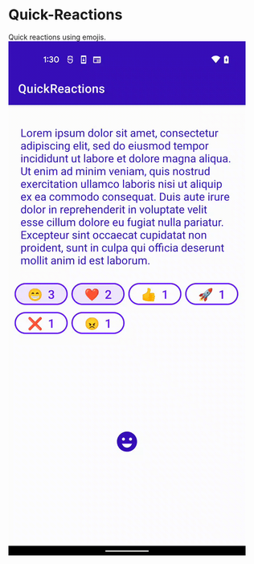 # Quick-Reactions
Quick reactions using emojis.
![Alt Text](https://github.com/Bresiu/Quick-Reactions/blob/master/media/device-2021-11-08-133031.gif)
